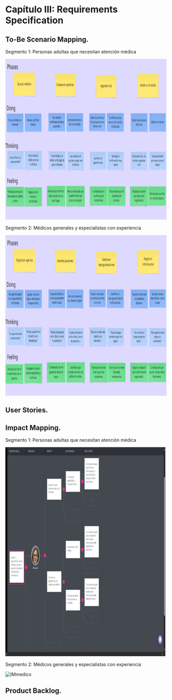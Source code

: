 # Capítulo III: Requirements Specification

## To-Be Scenario Mapping.

Segmento 1: Personas adultas que necesitan atención médica

<img src="../assets/TBSM-paciente.jpg" alt="TBSM paciente" height="500" />

Segmento 2: Médicos generales y especialistas con experiencia

<img src="../assets/TBSM-medico.jpg" alt="TBSM medico" height="500" />


## User Stories.



## Impact Mapping.

Segmento 1: Personas adultas que necesitan atención médica

<img src="../assets/Impact map-paciente.png" alt="IMpaciente" height="650" width="500" />

Segmento 2: Médicos generales y especialistas con experiencia

<img src="../assets/Impact map-médico.png" alt="IMmedico" height="650" width="500" />

## Product Backlog.